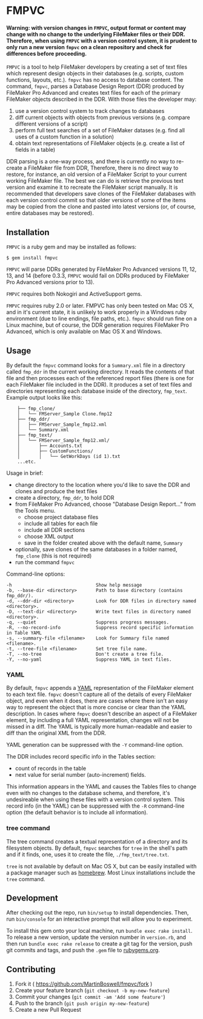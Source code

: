 # FMPVC

#### **Warning:** with version changes in `FMPVC`, output format or content may change with no change to the underlying FileMaker files or their DDR.  Therefore, when using `FMPVC` with a version control system, it is prudent to only run a new version `fmpvc` on a clean repository and check for differences before proceeding.

`FMPVC` is a tool to help FileMaker developers by creating a set of text files which represent design objects in their databases (e.g. scripts, custom functions, layouts, etc.).  `fmpvc` has no access to database content.  The command, `fmpvc`, parses a Database Design Report (DDR) produced by FileMaker Pro Advanced and creates text files for each of the primary FileMaker objects described in the DDR.  With those files the developer may:

1. use a version control system to track changes to databases
1. diff current objects with objects from previous versions (e.g. compare different versions of a script)
2. perform full text searches of a set of FileMaker datases (e.g. find all uses of a custom function in a solution)
3. obtain text representations of FileMaker objects (e.g. create a list of fields in a table)

DDR parsing is a one-way process, and there is currently no way to re-create a FileMaker file from DDR,  Therefore, there is no direct way to restore, for instance, an old version of a FileMaker Script to your current working FileMaker file.  The best we can do is retrieve the previous text version and examine it to recreate the FileMaker script manually.  It is recommended that developers save clones of the FileMaker databases with each version control commit so that older versions of some of the items may be copied from the clone and pasted into latest versions (or, of course, entire databases may be restored).


## Installation

`FMPVC` is a ruby gem and may be installed as follows:

    $ gem install fmpvc

`FMPVC` will parse DDRs generated by FileMaker Pro Advanced versions 11, 12, 13, and 14 (before 0.3.3, `FMPVC` would fail on DDRs produced by FileMaker Pro Advanced versions prior to 13).

`FMPVC` requires both Nokogiri and ActiveSupport gems.

`FMPVC` requires ruby 2.0 or later.  FMPVC has only been tested on Mac OS X, and in it's current state, it is unlikely to work properly in a Windows ruby environment (due to line endings, file paths, etc.).  `fmpvc` should run fine on a Linux machine, but of course, the DDR generation requires FileMaker Pro Advanced, which is only available on Mac OS X and Windows.

## Usage

By default the `fmpvc` command looks for a `Summary.xml` file in a directory called `fmp_ddr` in the current working directory.  It reads the contents of that file and then processes each of the referenced report files (there is one for each FileMaker file included in the DDR).  It produces a set of text files and directories representing each database inside of the directory, `fmp_text`.  Example output looks like this:

		├── fmp_clone/
		│   └── FMServer_Sample Clone.fmp12
		├── fmp_ddr/
		│   ├── FMServer_Sample_fmp12.xml
		│   └── Summary.xml
		├── fmp_text/
		│   └── FMServer_Sample_fmp12.xml/
		│       ├── Accounts.txt
		│       ├── CustomFunctions/
		│       │   └── GetWorkDays (id 1).txt
		...etc.

Usage in brief:

- change directory to the location where you'd like to save the DDR and clones and produce the text files
- create a directory, `fmp_ddr`, to hold DDR
- from FileMaker Pro Advanced, choose "Database Design Report..." from the Tools menu.  
	- choose project database files
	- include all tables for each file
	- include all DDR sections
	- choose XML output
	- save in the folder created above with the default name, `Summary`
- optionally, save clones of the same databases in a folder named, `fmp_clone` (this is not required)
- run the command `fmpvc`

Command-line options:

    -h                               Show help message
    -b, --base-dir <directory>       Path to base directory (contains fmp_ddr/).
    -d, --ddr-dir <directory>        Look for DDR files in directory named <directory>.
    -D, --text-dir <directory>       Write text files in directory named <directory>.
    -q, --quiet                      Suppress progress messages.
    -R, --no-record-info             Suppress record specific information in Table YAML
    -s, --summary-file <filename>    Look for Summary file named <filename>.
    -t, --tree-file <filename>       Set tree file name.
    -T, --no-tree                    Don't create a tree file.
    -Y, --no-yaml                    Suppress YAML in text files.

### YAML

By default, `fmpvc` appends a [YAML](http://www.yaml.org/spec/1.2/spec.html) representation of the FileMaker element to each text file.  `fmpvc` doesn't capture all of the details of every FileMaker object, and even when it does, there are cases where there isn't an easy way to represent the object that is more concise or clear than the YAML description.  In cases where `fmpvc` doesn't describe an aspect of a FileMaker element, by including a full YAML representation, changes will not be missed in a diff.  The YAML is typically more human-readable and easier to diff than the original XML from the DDR.

YAML generation can be suppressed with the `-Y` command-line option.

The DDR includes record specific info in the Tables section:

- count of records in the table
- next value for serial number (auto-increment) fields.

This information appears in the YAML and causes the Tables files to change even with no changes to the database schema, and therefore, it's undesireable when using these files with a version control system.  This record info (in the YAML) can be suppressed with the `-R` command-line option (the default behavior is to include all information).

### tree command

The tree command creates a textual representation of a directory and its filesystem objects.  By default, `fmpvc` searches for `tree` in the shell's path and if it finds, one, uses it to create the file, `./fmp_text/tree.txt`.

`tree` is not available by default on Mac OS X, but can be easily installed with a package manager such as [homebrew](http://brew.sh/).  Most Linux installations include the `tree` command.

## Development

After checking out the repo, run `bin/setup` to install dependencies. Then, run `bin/console` for an interactive prompt that will allow you to experiment.

To install this gem onto your local machine, run `bundle exec rake install`. To release a new version, update the version number in `version.rb`, and then run `bundle exec rake release` to create a git tag for the version, push git commits and tags, and push the `.gem` file to [rubygems.org](https://rubygems.org).

## Contributing

1. Fork it ( https://github.com/MartinBoswell/fmpvc/fork )
2. Create your feature branch (`git checkout -b my-new-feature`)
3. Commit your changes (`git commit -am 'Add some feature'`)
4. Push to the branch (`git push origin my-new-feature`)
5. Create a new Pull Request

